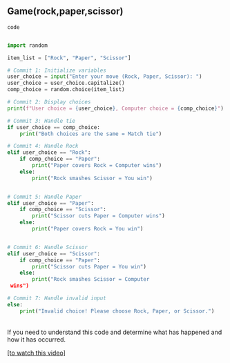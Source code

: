 ## Game(rock,paper,scissor)
  
`code`
```python

import random

item_list = ["Rock", "Paper", "Scissor"]

# Commit 1: Initialize variables
user_choice = input("Enter your move (Rock, Paper, Scissor): ")
user_choice = user_choice.capitalize()
comp_choice = random.choice(item_list)

# Commit 2: Display choices
print(f"User choice = {user_choice}, Computer choice = {comp_choice}")

# Commit 3: Handle tie
if user_choice == comp_choice:
    print("Both choices are the same = Match tie")

# Commit 4: Handle Rock
elif user_choice == "Rock":
    if comp_choice == "Paper":
        print("Paper covers Rock = Computer wins")
    else:
        print("Rock smashes Scissor = You win")   


# Commit 5: Handle Paper
elif user_choice == "Paper":
    if comp_choice == "Scissor":
        print("Scissor cuts Paper = Computer wins")
    else:
        print("Paper covers Rock = You win")   


# Commit 6: Handle Scissor
elif user_choice == "Scissor":
    if comp_choice == "Paper":
        print("Scissor cuts Paper = You win")
    else:
        print("Rock smashes Scissor = Computer   
 wins")

# Commit 7: Handle invalid input
else:
    print("Invalid choice! Please choose Rock, Paper, or Scissor.")
```

######
If you need to understand this code and determine what has happened and how it has occurred.


[[to watch this video]](https://www.youtube.com/watch?v=OvsoAMA_P00&list=PL3JNM3ENFH-5r3mRfuIbXLRCvtNK0FhmU&index=3)
